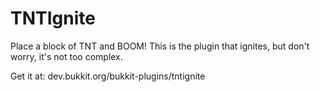 TNTIgnite
=========

Place a block of TNT and BOOM! This is the plugin that ignites, but don't worry, it's not too complex.

Get it at: dev.bukkit.org/bukkit-plugins/tntignite
